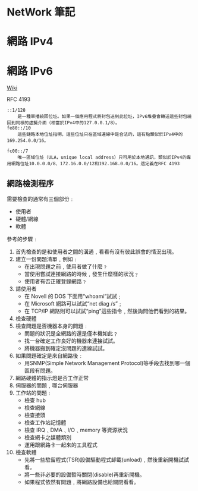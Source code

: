 # NetWork 筆記


# 網路 IPv4


# 網路 IPv6

[Wiki](https://zh.wikipedia.org/wiki/IPv6#IPv6%E6%A0%BC%E5%BC%8F)

RFC 4193
```
::1/128
	是一種單播繞回位址。如果一個應用程式將封包送到此位址，IPv6堆疊會轉送這些封包繞回到同樣的虛擬介面（相當於IPv4中的127.0.0.1/8）。
fe80::/10
	這些鏈路本地位址指明，這些位址只在區域連線中是合法的，這有點類似於IPv4中的169.254.0.0/16。

fc00::/7
	唯一區域位址（ULA，unique local address）只可用於本地通訊，類似於IPv4的專用網路位址10.0.0.0/8、172.16.0.0/12和192.168.0.0/16。這定義在RFC 4193
```

## 網路檢測程序

需要檢查的通常有三個部份﹕

* 使用者
* 硬體/網線
* 軟體

參考的步驟﹕

1. 首先檢查的是和使用者之間的溝通﹐看看有沒有彼此誤會的情況出現。
2. 建立一份問題清單﹐例如﹕
	* 在出現問題之前﹐使用者做了什麼﹖
	* 當使用嘗試連接網路的時候﹐發生什麼樣的狀況﹖
	* 使用者有否正確登錄網路﹖
3. 請使用者
   * 在 Novell 的 DOS 下面用“whoami”試試﹔
   * 在 Microsoft 網路可以試試“net diag /s”﹔
   * 在 TCP/IP 網路則可以試試“ping”這些指令﹐然後詢問他們看到的結果。
4. 檢查硬體
5. 檢查問題是否機器本身的問題﹕
	* 問題的狀況是全網路的還是僅本機如此﹖
	* 找一台確定工作良好的機器來連接試試。
	* 將機器搬到確定沒問題的連線試試。
6. 如果問題確定是來自網路後﹕
   * 用SNMP(Simple Network Management Protocol)等手段去找到哪一個區段有問題。
7. 網路硬體的指示燈是否工作正常
8. 伺服器的問題﹐哪台伺服器
9. 工作站的問題﹕
	* 檢查 hub
	* 檢查網線
	* 檢查接頭
	* 檢查工作站記憶體
	* 檢查 IRQ﹑DMA﹑I/O﹑memory 等資源狀況
	* 檢查網卡之媒體類別
	* 運用跟網路卡一起來的工具程式
10. 檢查軟體
	* 先將一些駐留程式(TSR)設備驅動程式卸載(unload)﹐然後重新開機試試看。
	* 將一些非必要的設備暫時關閉(disable)再重新開機。
	* 如果程式依然有問題﹐將網路設備也給關閉看看。

